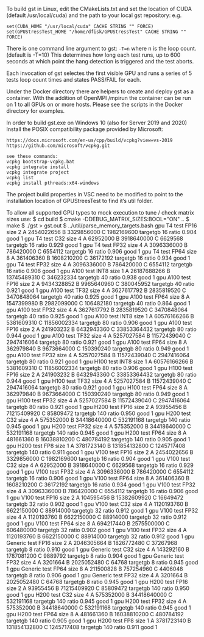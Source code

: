 To build gst in Linux, edit the CMakeLists.txt and set the location of CUDA 
(default /usr/local/cuda) and the path to your local gst repository:
e.g.
```
set(CUDA_HOME "/usr/local/cuda" CACHE STRING "" FORCE)
set(GPUStressTest_HOME "/home/dfisk/GPUStressTest" CACHE STRING "" FORCE)
```
There is one command line argument to gst: ```-T=n```   where n is the loop count.
(default is -T=10)  This determines how long each test runs, up to 600 seconds
at which point the hang detection is triggered and the test aborts.

Each invocation of gst selectes the first visible GPU and runs a series of 5 tests
loop count times and states PASS/FAIL for each.

Under the Docker directory there are helpers to create and deploy gst as a container. 
With the addition of OpenMPI /mpirun the container can be run on 1 to all GPUs
on or more hosts. Please see the scripts in the Docker directory for examples.

In order to build gst.exe on Windows 10 (also for Server 2019 and 2020)
Install the POSIX compatibility package provided by Microsoft:
```
https://docs.microsoft.com/en-us/cpp/build/vcpkg?view=vs-2019
https://github.com/microsoft/vcpkg.git

see these commands:
vcpkg bootstrap-vcpkg.bat
vcpkg integrate install
vcpkg integrate project
vcpkg list
vcpkg install pthreads:x64-windows
```

The project build properties in VSC need to be modified to point to the installation location of GPUStreesTest to find it’s util folder.

To allow all supported GPU types to mock execution to tune / check matrix sizes use:
$ cd build
$ cmake -DDEBUG_MATRIX_SIZES:BOOL="ON" ..
$ make
$ ./gst > gst.out
$ ../util/parse_memory_targets.bash 
gpu T4 test FP16 size 2 A 2454022656 B 3329856000 C 1982169600 targetgb 16 ratio 0.904 good 1
gpu T4 test C32 size 4 A 62952000 B 3918640000 C 6629568 targetgb 16 ratio 0.929 good 1
gpu T4 test FP32 size 4 A 3096336000 B 786420000 C 6554112 targetgb 16 ratio 0.906 good 1
gpu T4 test FP64 size 8 A 361406360 B 1608210200 C 36172192 targetgb 16 ratio 0.934 good 1
gpu T4 test FP32 size 4 A 3096336000 B 786420000 C 6554112 targetgb 16 ratio 0.906 good 1
gpu A100 test INT8 size 1 A 26187688266 B 13745489310 C 346232334 targetgb 40 ratio 0.938 good 1
gpu A100 test FP16 size 2 A 9434328852 B 9965640960 C 380045952 targetgb 40 ratio 0.921 good 1
gpu A100 test TF32 size 4 A 3627617792 B 2835819520 C 3470848064 targetgb 40 ratio 0.925 good 1
gpu A100 test FP64 size 8 A 1547399980 B 2982099000 C 106482180 targetgb 40 ratio 0.864 good 1
gpu A100 test FP32 size 4 A 3627617792 B 2835819520 C 3470848064 targetgb 40 ratio 0.925 good 1
gpu A100 test INT8 size 1 A 60576166266 B 5381609310 C 11856002334 targetgb 80 ratio 0.906 good 1
gpu A100 test FP16 size 2 A 241903232 B 6432943360 C 33853364432 targetgb 80 ratio 0.944 good 1
gpu A100 test TF32 size 4 A 5257027584 B 11572439040 C 2947416064 targetgb 80 ratio 0.921 good 1
gpu A100 test FP64 size 8 A 362979840 B 9673664000 C 150390240 targetgb 80 ratio 0.949 good 1
gpu A100 test FP32 size 4 A 5257027584 B 11572439040 C 2947416064 targetgb 80 ratio 0.921 good 1
gpu H100 test INT8 size 1 A 60576166266 B 5381609310 C 11856002334 targetgb 80 ratio 0.906 good 1
gpu H100 test FP16 size 2 A 241903232 B 6432943360 C 33853364432 targetgb 80 ratio 0.944 good 1
gpu H100 test TF32 size 4 A 5257027584 B 11572439040 C 2947416064 targetgb 80 ratio 0.921 good 1
gpu H100 test FP64 size 8 A 362979840 B 9673664000 C 150390240 targetgb 80 ratio 0.949 good 1
gpu H100 test FP32 size 4 A 5257027584 B 11572439040 C 2947416064 targetgb 80 ratio 0.921 good 1
gpu H200 test FP16 size 2 A 93955456 B 71215409920 C 85809472 targetgb 140 ratio 0.950 good 1
gpu H200 test C32 size 4 A 575352000 B 34418640000 C 532191168 targetgb 140 ratio 0.945 good 1
gpu H200 test FP32 size 4 A 575352000 B 34418640000 C 532191168 targetgb 140 ratio 0.945 good 1
gpu H200 test FP64 size 8 A 481661360 B 16038810200 C 480784192 targetgb 140 ratio 0.905 good 1
gpu H200 test FP8 size 1 A 3781723140 B 131854132800 C 1245717408 targetgb 140 ratio 0.911 good 1
gpu V100 test FP16 size 2 A 2454022656 B 3329856000 C 1982169600 targetgb 16 ratio 0.904 good 1
gpu V100 test C32 size 4 A 62952000 B 3918640000 C 6629568 targetgb 16 ratio 0.929 good 1
gpu V100 test FP32 size 4 A 3096336000 B 786420000 C 6554112 targetgb 16 ratio 0.906 good 1
gpu V100 test FP64 size 8 A 361406360 B 1608210200 C 36172192 targetgb 16 ratio 0.934 good 1
gpu V100 test FP32 size 4 A 3096336000 B 786420000 C 6554112 targetgb 16 ratio 0.906 good 1
gpu V100 test FP16 size 2 A 104595456 B 15382609920 C 16649472 targetgb 32 ratio 0.902 good 1
gpu V100 test C32 size 4 A 1120193760 B 6622150000 C 88914000 targetgb 32 ratio 0.912 good 1
gpu V100 test FP32 size 4 A 1120193760 B 6622150000 C 88914000 targetgb 32 ratio 0.912 good 1
gpu V100 test FP64 size 8 A 694217440 B 2575500000 C 606480000 targetgb 32 ratio 0.902 good 1
gpu V100 test FP32 size 4 A 1120193760 B 6622150000 C 88914000 targetgb 32 ratio 0.912 good 1
gpu Generic test FP16 size 2 A 2046305664 B 1826772480 C 37267968 targetgb 8 ratio 0.910 good 1
gpu Generic test C32 size 4 A 143292160 B 1787081200 C 9889792 targetgb 8 ratio 0.904 good 1
gpu Generic test FP32 size 4 A 3201664 B 2025052480 C 64768 targetgb 8 ratio 0.945 good 1
gpu Generic test FP64 size 8 A 211500828 B 757254960 C 4406048 targetgb 8 ratio 0.906 good 1
gpu Generic test FP32 size 4 A 3201664 B 2025052480 C 64768 targetgb 8 ratio 0.945 good 1
gpu H200 test FP16 size 2 A 93955456 B 71215409920 C 85809472 targetgb 140 ratio 0.950 good 1
gpu H200 test C32 size 4 A 575352000 B 34418640000 C 532191168 targetgb 140 ratio 0.945 good 1
gpu H200 test FP32 size 4 A 575352000 B 34418640000 C 532191168 targetgb 140 ratio 0.945 good 1
gpu H200 test FP64 size 8 A 481661360 B 16038810200 C 480784192 targetgb 140 ratio 0.905 good 1
gpu H200 test FP8 size 1 A 3781723140 B 131854132800 C 1245717408 targetgb 140 ratio 0.911 good 1




